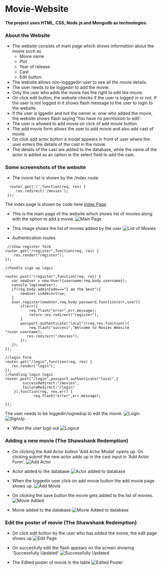 # Movie-Website

#### The project uses HTML, CSS, Node.js and Mongodb as technologies.



### About the Website
* The website consists of main page which shows information about the movie such as 
  * Movie name
  * Plot 
  * Year of release
  * Cast  
  * Edit button.
* The website allows non-logggedin user to see all the movie details.
* The user needs to be loggedin to add the movie.
* Only the user who adds the movie has the right to edit the movie.
* On click edit button, the website checks if the user is logged in or not. If the user is not logged in it shows flash message to the user to login to the website.
* If the user is lggedin and not the owner ie. onw who added the movie, the website shows flash saying 'You have no permission to edit'.
* The user is allowed to add movie on click of add movie button.
* The add movie form allows the user to add movie and also add cast of movie.
* On click add actor button a modal appears in front of user where the user enters the details of the cast in the movie.
* The details of the cast are added to the database, while the name of the actor is added as an option in the select field to add the cast.



### Some screenshots of the website

* The movie list is shown by the /index route
```
  router.get('/',function(req, res) {
     res.redirect('/movies');
 });
```
The index page is shown by code here [Index Page](https://github.com/Bhaveshm23/Movie-Website/blob/master/views/movies/index.ejs)
* This is the main page of the website which shows list of movies along with the option to add a movie.
![Main Page](https://github.com/Bhaveshm23/Movie-Website/blob/master/MovieWebsite/main-page.JPG) 

* This image shows the list of movies added by the user
![List of Movies](https://github.com/Bhaveshm23/Movie-Website/blob/master/MovieWebsite/list-of-movies.JPG)
 
* Authentication routes
```
 //show register form
router.get("/register",function(req, res) {
    res.render("register");
});

//handle sign up logic

router.post("/register",function(req, res) {
   var newUser = new User({username:req.body.username});
   console.log(newUser);
   if(req.body.adminCode==="I am the best"){
       newUser.isAdmin=true;
   }
   User.register(newUser,req.body.password,function(err,user){
       if(err){
           req.flash("error",err.message);
           return res.redirect("register");
       }
       passport.authenticate("local")(req,res,function(){
           req.flash("success","Welcome to Movies Website "+user.username);
          res.redirect("/movies"); 
       });
   });
});

//login form
router.get("/login",function(req, res) {
   res.render("login"); 
});
//handling login logic
router.post("/login",passport.authenticate("local",{
        successRedirect:"/movies",
        failureRedirect:"/login"
    }),function(req, res,err) {
             req.flash("error",err.message);
        
});
```
 The user needs to be loggedin/signedup to edit the movie.
![Login](https://github.com/Bhaveshm23/Movie-Website/blob/master/MovieWebsite/login-form.JPG)
![SignUp](https://github.com/Bhaveshm23/Movie-Website/blob/master/MovieWebsite/signup-form.JPG)

* When the user logs out 
![Logout](https://github.com/Bhaveshm23/Movie-Website/blob/master/MovieWebsite/loggedout.JPG)

### Adding a new movie (The Shawshank Redemption)

 
  
* On clicking the Add Actor button 'Add Actor Modal' opens up. On clicking submit the new actor adds up in the cast input in 'Add Actor Form'.
 ![Add Actor](https://github.com/Bhaveshm23/Movie-Website/blob/master/MovieWebsite/actor-modal.JPG)


* Actor added to the database
![Actor added to database](https://github.com/Bhaveshm23/Movie-Website/blob/master/MovieWebsite/actor-added-to-db.JPG)


* When the loggedin user click on add movie button the add movie page shows up.
  ![Add Movie](https://github.com/Bhaveshm23/Movie-Website/blob/master/MovieWebsite/add%20movie.JPG)


* On clicking the save button the movie gets added to the list of movies.
 ![Movie Added](https://github.com/Bhaveshm23/Movie-Website/blob/master/MovieWebsite/new-movie-added.JPG)


 * Movie added to the database
 ![Movie Added to database](https://github.com/Bhaveshm23/Movie-Website/blob/master/MovieWebsite/movie-added-to-db.JPG)
 
 
 ### Edit the poster of movie (The Shawshank Redemption)
 
 * On click edit button by the user who has added the movie, the edit page shows up
 ![Edit Page](https://github.com/Bhaveshm23/Movie-Website/blob/master/MovieWebsite/edit-movie.JPG)
 
 
 * On succesfully edit the flash appears on the screen showing 'Successfully Updated'
 ![Successfully Updated](https://github.com/Bhaveshm23/Movie-Website/blob/master/MovieWebsite/successfully-updated-flash.JPG)
 
 
 * The Edited poster of movie in the table
 ![Edited Poster](https://github.com/Bhaveshm23/Movie-Website/blob/master/MovieWebsite/edit-movie-image.JPG)



